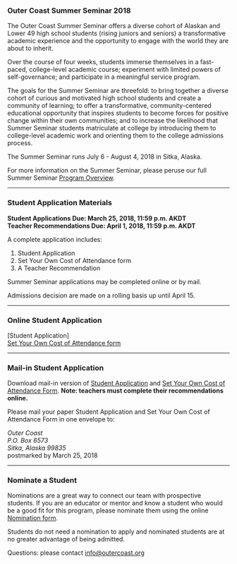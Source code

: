 ### Outer Coast Summer Seminar 2018

The Outer Coast Summer Seminar offers a diverse cohort of Alaskan and Lower 49 high school students (rising juniors and seniors) a transformative academic experience and the opportunity to engage with the world they are about to inherit. 

Over the course of four weeks, students immerse themselves in a fast-paced, college-level academic course; experiment with limited powers of self-governance; and participate in a meaningful service program.

The goals for the Summer Seminar are threefold: to bring together a diverse cohort of curious and motivated high school students and create a community of learning; to offer a transformative, community-centered educational opportunity that inspires students to become forces for positive change within their own communities; and to increase the likelihood that Summer Seminar students matriculate at college by introducing them to college-level academic work and orienting them to the college admissions process.

The Summer Seminar runs July 6 - August 4, 2018 in Sitka, Alaska. 

For more information on the Summer Seminar, please peruse our full Summer Seminar [Program Overview](https://docs.google.com/document/d/17uKQuDQ-DmsDRuoPbSXRT9VK5i_VXQHQIBX-O9hsX44/edit).

***

### Student Application Materials

**Student Applications Due: March 25, 2018, 11:59 p.m. AKDT**  
**Teacher Recommendations Due: April 1, 2018, 11:59 p.m. AKDT**

A complete application includes:

1. Student Application  
2. Set Your Own Cost of Attendance form  
3. A Teacher Recommendation  

Summer Seminar applications may be completed online or by mail.

Admissions decision are made on a rolling basis up until April 15.

***

### Online Student Application

[Student Application] <A HREF = "https://fs29.formsite.com/Gd7elL/form1/index.html">  
[Set Your Own Cost of Attendance form](https://fs29.formsite.com/Gd7elL/form4/index.html)  

***

### Mail-in Student Application 

Download mail-in version of [Student Application](https://drive.google.com/file/d/1r9pZVTNTOOQF31D3QP8bzmZ5zyf9poHQ/view?usp=sharing) and [Set Your Own Cost of Attendance Form](https://drive.google.com/file/d/1ovzhQ0NpmymsLt_HszWOiU27VGyKyjCj/view?usp=sharing). **Note: teachers must complete their recommendations online.**

Please mail your paper Student Application and Set Your Own Cost of Attendance Form in one envelope to: 

_Outer Coast  
P.O. Box 6573  
Sitka, Alaska 99835_  
postmarked by March 25, 2018  

***

### Nominate a Student

Nominations are a great way to connect our team with prospective students. If you are an educator or mentor and know a student who would be a good fit for this program, please nominate them using the online [Nomination form](https://goo.gl/forms/SV4WxP4p3Tnsf85e2). 

Students do not need a nomination to apply and nominated students are at no greater advantage of being admitted.

Questions: please contact [info@outercoast.org](mailto:info@outercoast.org)
